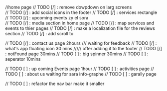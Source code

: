 //home page
// TODO [/] : remove dowpdown on larg screens  
// TODO [/] : add social icons in the footer
// TODO [/] : services rectangle  
// TODO [/] : upcoming events zy el sora  
// TODO [/] : media section in home page
// TODO [/] : map services and events to thier pages
// TODO [/] : make a localization file for the reviews section
// TODO [/] : add scroll to

// TODO [/] : contact us page 2hours /// waiting for feedback
// TODO [/] : what's app floating icon 30 mins ///// offer adding it to the footer
// TODO [/] : notFound page 30mins
// TODO [ ] : big spinner 30mins
// TODO [ ] : seperator 10mins

// TODO [ ] : up coming Events page 1hour
// TODO [ ] : activities page
// TODO [ ] : about us waiting for sara info-graphe
// TODO [ ] : garally page

// TODO [ ] : refactor the nav bar make it smaller
